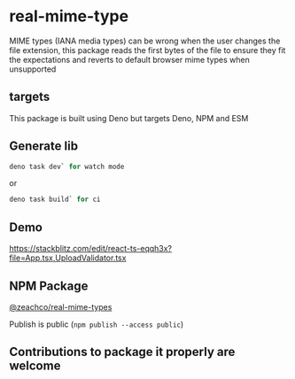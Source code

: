 # real-mime-type

MIME types (IANA media types) can be wrong when the user changes the file
extension, this package reads the first bytes of the file to ensure they fit the
expectations and reverts to default browser mime types when unsupported

## targets

This package is built using Deno but targets Deno, NPM and ESM

## Generate lib

```bash
deno task dev` for watch mode
```

or

```bash
deno task build` for ci
```

## Demo

https://stackblitz.com/edit/react-ts-eqqh3x?file=App.tsx,UploadValidator.tsx

## NPM Package

[@zeachco/real-mime-types](https://www.npmjs.com/package/@zeachco/real-mime-types)

Publish is public (`npm publish --access public`)

## Contributions to package it properly are welcome
